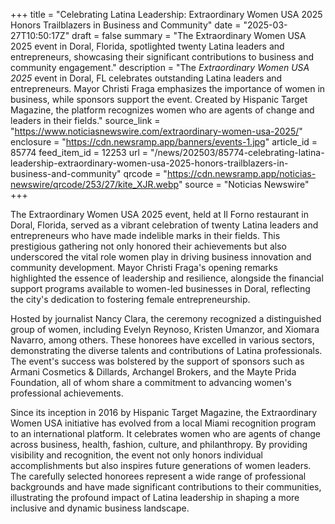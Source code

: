 +++
title = "Celebrating Latina Leadership: Extraordinary Women USA 2025 Honors Trailblazers in Business and Community"
date = "2025-03-27T10:50:17Z"
draft = false
summary = "The Extraordinary Women USA 2025 event in Doral, Florida, spotlighted twenty Latina leaders and entrepreneurs, showcasing their significant contributions to business and community engagement."
description = "The <i>Extraordinary Women USA 2025</i> event in Doral, FL celebrates outstanding Latina leaders and entrepreneurs. Mayor Christi Fraga emphasizes the importance of women in business, while sponsors support the event. Created by Hispanic Target Magazine, the platform recognizes women who are agents of change and leaders in their fields."
source_link = "https://www.noticiasnewswire.com/extraordinary-women-usa-2025/"
enclosure = "https://cdn.newsramp.app/banners/events-1.jpg"
article_id = 85774
feed_item_id = 12253
url = "/news/202503/85774-celebrating-latina-leadership-extraordinary-women-usa-2025-honors-trailblazers-in-business-and-community"
qrcode = "https://cdn.newsramp.app/noticias-newswire/qrcode/253/27/kite_XJR.webp"
source = "Noticias Newswire"
+++

<p>The Extraordinary Women USA 2025 event, held at Il Forno restaurant in Doral, Florida, served as a vibrant celebration of twenty Latina leaders and entrepreneurs who have made indelible marks in their fields. This prestigious gathering not only honored their achievements but also underscored the vital role women play in driving business innovation and community development. Mayor Christi Fraga's opening remarks highlighted the essence of leadership and resilience, alongside the financial support programs available to women-led businesses in Doral, reflecting the city's dedication to fostering female entrepreneurship.</p><p>Hosted by journalist Nancy Clara, the ceremony recognized a distinguished group of women, including Evelyn Reynoso, Kristen Umanzor, and Xiomara Navarro, among others. These honorees have excelled in various sectors, demonstrating the diverse talents and contributions of Latina professionals. The event's success was bolstered by the support of sponsors such as Armani Cosmetics & Dillards, Archangel Brokers, and the Mayte Prida Foundation, all of whom share a commitment to advancing women's professional achievements.</p><p>Since its inception in 2016 by Hispanic Target Magazine, the Extraordinary Women USA initiative has evolved from a local Miami recognition program to an international platform. It celebrates women who are agents of change across business, health, fashion, culture, and philanthropy. By providing visibility and recognition, the event not only honors individual accomplishments but also inspires future generations of women leaders. The carefully selected honorees represent a wide range of professional backgrounds and have made significant contributions to their communities, illustrating the profound impact of Latina leadership in shaping a more inclusive and dynamic business landscape.</p>